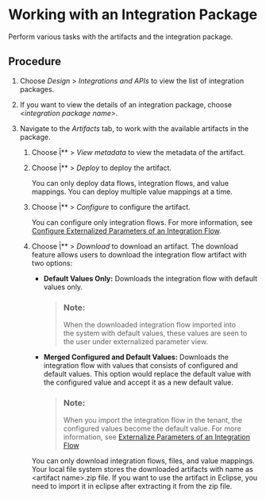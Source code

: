 <!-- loioc433ce2a2bff4d9a9b69257583d1b2fe -->

<link rel="stylesheet" type="text/css" href="../css/sap-icons.css"/>

# Working with an Integration Package

Perform various tasks with the artifacts and the integration package.



## Procedure

1.  Choose *Design* \> *Integrations and APIs* to view the list of integration packages.

2.  If you want to view the details of an integration package, choose *<integration package name\>*.

3.  Navigate to the *Artifacts* tab, to work with the available artifacts in the package.

    1.  Choose <span class="SAP-icons"></span>** \> *View metadata* to view the metadata of the artifact.

    2.  Choose <span class="SAP-icons"></span>** \> *Deploy* to deploy the artifact.

        You can only deploy data flows, integration flows, and value mappings. You can deploy multiple value mappings at a time.

    3.  Choose <span class="SAP-icons"></span>** \> *Configure* to configure the artifact.

        You can configure only integration flows. For more information, see [Configure Externalized Parameters of an Integration Flow](configure-externalized-parameters-of-an-integration-flow-462a478.md).

    4.  Choose <span class="SAP-icons"></span>** \> *Download* to download an artifact. The download feature allows users to download the integration flow artifact with two options:

        -   **Default Values Only:** Downloads the integration flow with default values only.

            > ### Note:  
            > When the downloaded integration flow imported into the system with default values, these values are seen to the user under externalized parameter view.

        -   **Merged Configured and Default Values:** Downloads the integration flow with values that consists of configured and default values. This option would replace the default value with the configured value and accept it as a new default value.

            > ### Note:  
            > When you import the integration flow in the tenant, the configured values become the default value. For more information, see [Externalize Parameters of an Integration Flow](externalize-parameters-of-an-integration-flow-45b2a07.md)


        You can only download integration flows, files, and value mappings. Your local file system stores the downloaded artifacts with name as <artifact name\>.zip file. If you want to use the artifact in Eclipse, you need to import it in eclipse after extracting it from the zip file.



